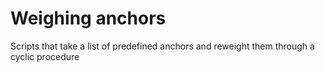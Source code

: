 # Weighing anchors

Scripts that take a list of predefined anchors and reweight them through a cyclic procedure


